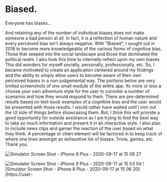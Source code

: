 # Biased. 

Everyone has biases...

And retaining any of the number of individual biases does not make someone a bad person at all. In fact, it is a reflection of human nature and every perceived bias isn't always negative. With "Biased", I sought out in 2018 to become more knowledgeable of the various forms of cognitive bias. Those that seeped into the social landscape and those that dominated the political realm. I also took this time to internally reflect upon my own biases. This did wonders for myself socially, personally, professionally, etc. So, I became motivated to create an application centered around my findings and the ability to simply allow users to become aware of their own perceived biases in a non-judgemental way. The portions below are very limited screenshots of one small module of the entire app. Its more or less a choose your own adventure style for the user to consider a number of scenarios and how they would respond to them. There are pre-determined results based on text-book examples of a cognitive bias and the user would be presented with those results. I would rather have waited until I iron out the UI side of things before showcasing them. But, I think this will provide a good opportunity for outside assistance as I am trying to find the best way to take so much information and present it in an interactive style. I also plan to include news clips and garner the reaction of the user based on what they think. A percentage or chart element will be factored in to keep track of where one lines amongst an exhaustive list of biases. Trivia, games, etc. Thank you.  

![Simulator Screen Shot - iPhone 8 Plus - 2020-09-17 at 15 06 27](https://user-images.githubusercontent.com/42416270/93534504-2fced380-f913-11ea-93e5-3e7eaf51dec6.png)

![Simulator Screen Shot - iPhone 8 Plus - 2020-09-17 at 15 03 04](https://user-images.githubusercontent.com/42416270/93534547-4412d080-f913-11ea-940c-a1d1fa842cca.png)
![Simulator Screen Shot - iPhone 8 Plus - 2020-09-17 at 15 06 20](https://user-
